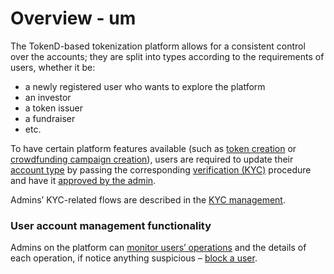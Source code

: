 # Overview - um

The TokenD-based tokenization platform allows for a consistent control over the accounts; they are split into types according to the requirements of users, whether it be:

* a newly registered user who wants to explore the platform
* an investor
* a token issuer
* a fundraiser
* etc.

To have certain platform features available \(such as [token creation](../../user-guide/user-issued-tokens/token-creation.md) or [crowdfunding campaign creation](../../user-guide/crowdfunding-campaigns/crowdfunding-campaign-creation.md)\), users are required to update their [account type](https://tokend.gitbook.io/product-guide/user-guide/types-of-accounts/overview) by passing the corresponding [verification \(KYC\)](../../user-guide/untitled/overview.md) procedure and have it [approved by the admin](../kyc-management/review-the-kyc-request.md).

Admins’ KYC-related flows are described in the [KYC management](../kyc-management/overview.md).

### User account management functionality

Admins on the platform can [monitor users’ operations](monitor-users-operations.md) and the details of each operation, if notice anything suspicious – [block a user](block-a-user.md).

